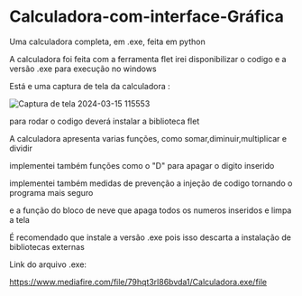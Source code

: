 # Calculadora-com-interface-Gráfica
Uma calculadora completa, em .exe, feita em python

A calculadora foi feita com a ferramenta flet
irei disponibilizar o codigo e a versão .exe para execução no windows 

Está e uma captura de tela da calculadora  :

![Captura de tela 2024-03-15 115553](https://github.com/Brayandev0/Calculadora-com-interface-Gr-fica/assets/84828739/f0ba920d-575a-4a5b-81d6-b309e7c151ab)

para rodar o codigo deverá instalar a biblioteca flet 

A calculadora apresenta varias funções, como somar,diminuir,multiplicar e dividir 

implementei também funções como o "D" para apagar o digito inserido 

implementei também medidas de prevenção a injeção de codigo 
tornando o programa mais seguro 

e a função do bloco de neve que apaga todos os numeros inseridos e limpa a tela 

É recomendado que instale a versão .exe pois isso descarta a instalação de bibliotecas externas 

Link do arquivo .exe:

https://www.mediafire.com/file/79hqt3rl86bvda1/Calculadora.exe/file
